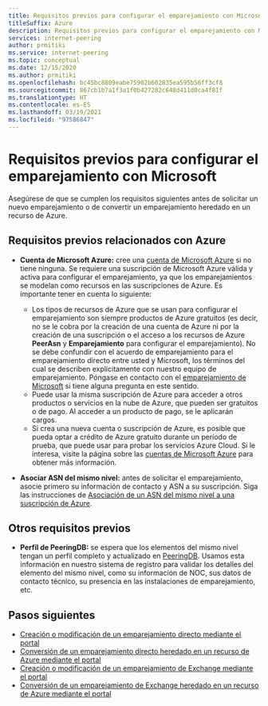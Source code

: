 ```yaml
---
title: Requisitos previos para configurar el emparejamiento con Microsoft
titleSuffix: Azure
description: Requisitos previos para configurar el emparejamiento con Microsoft
services: internet-peering
author: prmitiki
ms.service: internet-peering
ms.topic: conceptual
ms.date: 12/15/2020
ms.author: prmitiki
ms.openlocfilehash: bc45bc8809eabe75902b602835ea595b56ff3cf8
ms.sourcegitcommit: 867cb1b7a1f3a1f0b427282c648d411d0ca4f81f
ms.translationtype: HT
ms.contentlocale: es-ES
ms.lasthandoff: 03/19/2021
ms.locfileid: "97586847"
---
```

# <a name="prerequisites-to-set-up-peering-with-microsoft"></a>Requisitos previos para configurar el emparejamiento con Microsoft

Asegúrese de que se cumplen los requisitos siguientes antes de solicitar un nuevo emparejamiento o de convertir un emparejamiento heredado en un recurso de Azure.

## <a name="azure-related-prerequisites"></a>Requisitos previos relacionados con Azure
* **Cuenta de Microsoft Azure:** cree una [cuenta de Microsoft Azure](https://azure.microsoft.com/free) si no tiene ninguna. Se requiere una suscripción de Microsoft Azure válida y activa para configurar el emparejamiento, ya que los emparejamientos se modelan como recursos en las suscripciones de Azure. Es importante tener en cuenta lo siguiente:
    * Los tipos de recursos de Azure que se usan para configurar el emparejamiento son siempre productos de Azure gratuitos (es decir, no se le cobra por la creación de una cuenta de Azure ni por la creación de una suscripción o el acceso a los recursos de Azure **PeerAsn** y **Emparejamiento** para configurar el emparejamiento). No se debe confundir con el acuerdo de emparejamiento para el emparejamiento directo entre usted y Microsoft, los términos del cual se describen explícitamente con nuestro equipo de emparejamiento. Póngase en contacto con el [emparejamiento de Microsoft](mailto:peering@microsoft.com) si tiene alguna pregunta en este sentido.
    * Puede usar la misma suscripción de Azure para acceder a otros productos o servicios en la nube de Azure, que pueden ser gratuitos o de pago. Al acceder a un producto de pago, se le aplicarán cargos.
    * Si crea una nueva cuenta o suscripción de Azure, es posible que pueda optar a crédito de Azure gratuito durante un período de prueba, que puede usar para probar los servicios Azure Cloud. Si le interesa, visite la página sobre las [cuentas de Microsoft Azure](https://azure.microsoft.com/free) para obtener más información.

* **Asociar ASN del mismo nivel:** antes de solicitar el emparejamiento, asocie primero su información de contacto y ASN a su suscripción. Siga las instrucciones de [Asociación de un ASN del mismo nivel a una suscripción de Azure](howto-subscription-association-powershell.md).

## <a name="other-prerequisites"></a>Otros requisitos previos
* **Perfil de PeeringDB:** se espera que los elementos del mismo nivel tengan un perfil completo y actualizado en [PeeringDB](https://www.peeringdb.com). Usamos esta información en nuestro sistema de registro para validar los detalles del elemento del mismo nivel, como su información de NOC, sus datos de contacto técnico, su presencia en las instalaciones de emparejamiento, etc.

## <a name="next-steps"></a>Pasos siguientes

* [Creación o modificación de un emparejamiento directo mediante el portal](howto-direct-portal.md)
* [Conversión de un emparejamiento directo heredado en un recurso de Azure mediante el portal](howto-legacy-direct-portal.md)
* [Creación o modificación de un emparejamiento de Exchange mediante el portal](howto-exchange-portal.md)
* [Conversión de un emparejamiento de Exchange heredado en un recurso de Azure mediante el portal](howto-legacy-exchange-portal.md)